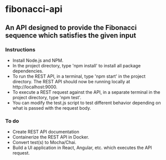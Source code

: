 # fibonacci-api
## An API designed to provide the Fibonacci sequence which satisfies the given input

### Instructions
* Install Node.js and NPM.
* In the project directory, type 'npm install' to install all package dependencies.
* To run the REST API, in a terminal, type 'npm start' in the project directory. The REST API should now be running locally at http://localhost:9000.
* To execute a REST request against the API, in a separate terminal in the project directory, type 'npm test'.
* You can modify the test.js script to test different behavior depending on what is passed with the request body.

### To do
* Create REST API documentation
* Containerize the REST API in Docker.
* Convert test(s) to Mocha/Chai.
* Build a UI application in React, Angular, etc. which executes the API request.
